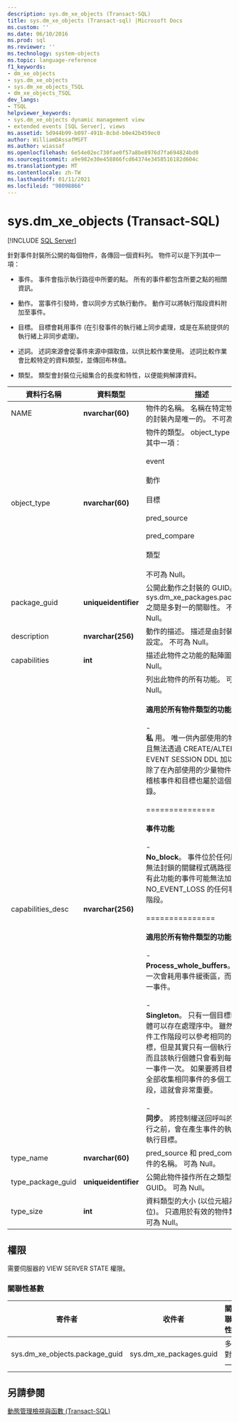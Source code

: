 ```yaml
---
description: sys.dm_xe_objects (Transact-SQL)
title: sys.dm_xe_objects (Transact-sql) |Microsoft Docs
ms.custom: ''
ms.date: 06/10/2016
ms.prod: sql
ms.reviewer: ''
ms.technology: system-objects
ms.topic: language-reference
f1_keywords:
- dm_xe_objects
- sys.dm_xe_objects
- sys.dm_xe_objects_TSQL
- dm_xe_objects_TSQL
dev_langs:
- TSQL
helpviewer_keywords:
- sys.dm_xe_objects dynamic management view
- extended events [SQL Server], views
ms.assetid: 5d944b99-b097-491b-8cbd-b0e42b459ec0
author: WilliamDAssafMSFT
ms.author: wiassaf
ms.openlocfilehash: 6e54e02ec730fae0f57a8be8976d7fa694824bd0
ms.sourcegitcommit: a9e982e30e458866fcd64374e3458516182d604c
ms.translationtype: MT
ms.contentlocale: zh-TW
ms.lasthandoff: 01/11/2021
ms.locfileid: "98098866"
---
```

# <a name="sysdm_xe_objects-transact-sql"></a>sys.dm_xe_objects (Transact-SQL)
[!INCLUDE [SQL Server](../../includes/applies-to-version/sqlserver.md)]

  針對事件封裝所公開的每個物件，各傳回一個資料列。 物件可以是下列其中一項：  
  
-   事件。 事件會指示執行路徑中所要的點。 所有的事件都包含所要之點的相關資訊。  
  
-   動作。 當事件引發時，會以同步方式執行動作。 動作可以將執行階段資料附加至事件。  
  
-   目標。 目標會耗用事件 (在引發事件的執行緒上同步處理，或是在系統提供的執行緒上非同步處理)。  
  
-   述詞。 述詞來源會從事件來源中擷取值，以供比較作業使用。 述詞比較作業會比較特定的資料類型，並傳回布林值。  
  
-   類型。 類型會封裝位元組集合的長度和特性，以便能夠解譯資料。  

 |資料行名稱|資料類型|描述|  
|-----------------|---------------|-----------------|  
|NAME|**nvarchar(60)**|物件的名稱。 名稱在特定物件類型的封裝內是唯一的。 不可為 Null。|  
|object_type|**nvarchar(60)**|物件的類型。 object_type 是下列其中一項：<br /><br /> event<br /><br /> 動作<br /><br /> 目標<br /><br /> pred_source<br /><br /> pred_compare<br /><br /> 類型<br /><br /> 不可為 Null。|  
|package_guid|**uniqueidentifier**|公開此動作之封裝的 GUID。 這與 sys.dm_xe_packages.package_id 之間是多對一的關聯性。 不可為 Null。|  
|description|**nvarchar(256)**|動作的描述。 描述是由封裝作者所設定。 不可為 Null。|  
|capabilities|**int**|描述此物件之功能的點陣圖。 可為 Null。|  
|capabilities_desc|**nvarchar(256)**|列出此物件的所有功能。 可為 Null。<br /><br /> **適用於所有物件類型的功能**<br /><br /> -<br />                                **私** 用。 唯一供內部使用的物件，而且無法透過 CREATE/ALTER EVENT SESSION DDL 加以存取。 除了在內部使用的少量物件以外，稽核事件和目標也屬於這個類別目錄。<br /><br /> ===============<br /><br /> **事件功能**<br /><br /> -<br />                                **No_block**。 事件位於任何原因都無法封鎖的關鍵程式碼路徑中。 具有此功能的事件可能無法加入指定 NO_EVENT_LOSS 的任何事件工作階段。<br /><br /> ===============<br /><br /> **適用於所有物件類型的功能**<br /><br /> -<br />                                **Process_whole_buffers**。 目標一次會耗用事件緩衝區，而不是逐一事件。<br /><br /> -<br />                        **Singleton**。 只有一個目標執行個體可以存在處理序中。 雖然多個事件工作階段可以參考相同的單一目標，但是其實只有一個執行個體，而且該執行個體只會看到每一個唯一事件一次。 如果要將目標加入至全部收集相同事件的多個工作階段，這就會非常重要。<br /><br /> -<br />                                **同步**。 將控制權送回呼叫的程式碼行之前，會在產生事件的執行緒上執行目標。|  
|type_name|**nvarchar(60)**|pred_source 和 pred_compare 物件的名稱。 可為 Null。|  
|type_package_guid|**uniqueidentifier**|公開此物件操作所在之類型的封裝 GUID。 可為 Null。|  
|type_size|**int**|資料類型的大小 (以位元組為單位)。 只適用於有效的物件類型。 可為 Null。|  
  
## <a name="permissions"></a>權限  
 需要伺服器的 VIEW SERVER STATE 權限。  
  
### <a name="relationship-cardinalities"></a>關聯性基數  
  
|寄件者|收件者|關聯性|  
|----------|--------|------------------|  
|sys.dm_xe_objects.package_guid|sys.dm_xe_packages.guid|多對一|  
  
## <a name="see-also"></a>另請參閱  
 [動態管理檢視與函數 &#40;Transact-SQL&#41;](~/relational-databases/system-dynamic-management-views/system-dynamic-management-views.md)  
  
  

